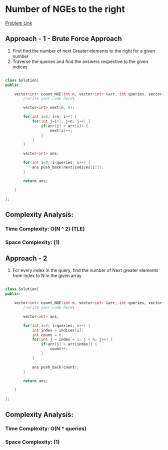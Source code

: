 # Number of NGEs to the right

[Problem Link](https://www.geeksforgeeks.org/problems/number-of-nges-to-the-right/1)

## Approach - 1 - Brute Force Approach

1. First find the number of next Greater elements to the right for a given number
2. Traverse the queries and find the answers respective to the given indices

```c++

class Solution{
public:

    vector<int> count_NGE(int n, vector<int> &arr, int queries, vector<int> &indices){
        //write your code here\

        vector<int> next(n, 0);

        for(int i=0; i<n; i++) {
            for(int j=i+1; j<n; j++) {
                if(arr[j] > arr[i]) {
                    next[i]++;
                }
            }
        }

        vector<int> ans;

        for(int i=0; i<queries; i++) {
            ans.push_back(next[indices[i]]);
        }

        return ans;

    }

};

```

## Complexity Analysis:

### Time Complexity: O(N ^ 2) (TLE)

### Space Complexity: (1)

## Approach - 2

1. For every index in the query, find the number of Next greater elements from index to N in the given array

```c++

class Solution{
public:

    vector<int> count_NGE(int n, vector<int> &arr, int queries, vector<int> &indices){
        //write your code here\

        vector<int> ans;

        for(int i=0; i<queries; i++) {
            int index = indices[i];
            int count = 0;
            for(int j = index + 1; j < n; j++) {
                if(arr[j] > arr[index]) {
                    count++;
                }
            }

            ans.push_back(count);
        }

        return ans;

    }

};

```

## Complexity Analysis:

### Time Complexity: O(N \* queries)

### Space Complexity: (1)

